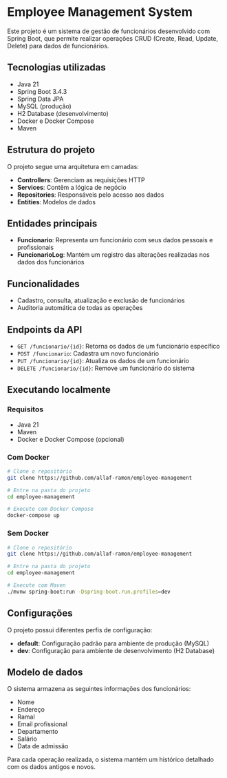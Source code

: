 # Employee Management System

Este projeto é um sistema de gestão de funcionários desenvolvido com Spring Boot, que permite realizar operações CRUD (Create, Read, Update, Delete) para dados de funcionários.

## Tecnologias utilizadas

- Java 21
- Spring Boot 3.4.3
- Spring Data JPA
- MySQL (produção)
- H2 Database (desenvolvimento)
- Docker e Docker Compose
- Maven

## Estrutura do projeto

O projeto segue uma arquitetura em camadas:

- **Controllers**: Gerenciam as requisições HTTP
- **Services**: Contêm a lógica de negócio
- **Repositories**: Responsáveis pelo acesso aos dados
- **Entities**: Modelos de dados

## Entidades principais

- **Funcionario**: Representa um funcionário com seus dados pessoais e profissionais
- **FuncionarioLog**: Mantém um registro das alterações realizadas nos dados dos funcionários

## Funcionalidades

- Cadastro, consulta, atualização e exclusão de funcionários
- Auditoria automática de todas as operações

## Endpoints da API

- `GET /funcionario/{id}`: Retorna os dados de um funcionário específico
- `POST /funcionario`: Cadastra um novo funcionário
- `PUT /funcionario/{id}`: Atualiza os dados de um funcionário
- `DELETE /funcionario/{id}`: Remove um funcionário do sistema

## Executando localmente

### Requisitos

- Java 21
- Maven
- Docker e Docker Compose (opcional)

### Com Docker

```bash
# Clone o repositório
git clone https://github.com/allaf-ramon/employee-management

# Entre na pasta do projeto
cd employee-management

# Execute com Docker Compose
docker-compose up
```

### Sem Docker

```bash
# Clone o repositório
git clone https://github.com/allaf-ramon/employee-management

# Entre na pasta do projeto
cd employee-management

# Execute com Maven
./mvnw spring-boot:run -Dspring-boot.run.profiles=dev
```

## Configurações

O projeto possui diferentes perfis de configuração:

- **default**: Configuração padrão para ambiente de produção (MySQL)
- **dev**: Configuração para ambiente de desenvolvimento (H2 Database)

## Modelo de dados

O sistema armazena as seguintes informações dos funcionários:

- Nome
- Endereço
- Ramal
- Email profissional
- Departamento
- Salário
- Data de admissão

Para cada operação realizada, o sistema mantém um histórico detalhado com os dados antigos e novos.
